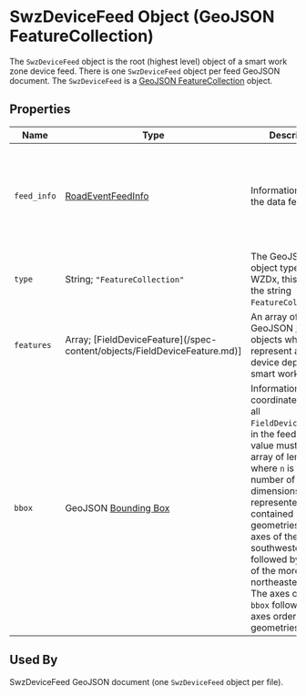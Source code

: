 # SwzDeviceFeed Object (GeoJSON FeatureCollection)
The `SwzDeviceFeed` object is the root (highest level) object of a smart work zone device feed. There is one `SwzDeviceFeed` object per feed GeoJSON document. The `SwzDeviceFeed` is a [GeoJSON FeatureCollection](https://tools.ietf.org/html/rfc7946#section-3.3) object.

## Properties
Name | Type | Description | Conformance | Notes
--- | --- | --- | --- | ---
`feed_info` | [RoadEventFeedInfo](/spec-content/objects/RoadEventFeedInfo.md) | Information about the data feed. | Required | This is a WZDx-specific [foreign member](https://tools.ietf.org/html/rfc7946#section-6.1) and is not part of the GeoJSON specification.
`type` | String; `"FeatureCollection"` | The GeoJSON object type. For WZDx, this must be the string `FeatureCollection`. | Required | This is a GeoJSON property.
`features` | Array; \[FieldDeviceFeature](/spec-content/objects/FieldDeviceFeature.md)\] | An array of GeoJSON [Feature](https://tools.ietf.org/html/rfc7946#section-3.2) objects which each represent a field device deployed in a smart work zone. | Required | This is a GeoJSON property.
`bbox` | GeoJSON [Bounding Box](https://tools.ietf.org/html/rfc7946#section-5) | Information on the coordinate range for all `FieldDeviceFeature`s in the feed. The value must be an array of length `2n` where `n` is the number of dimensions represented in the contained geometries, with all axes of the most southwesterly point followed by all axes of the more northeasterly point.  The axes order of a `bbox` follows the axes order of geometries. | Optional | This is a GeoJSON property.

## Used By
SwzDeviceFeed GeoJSON document (one `SwzDeviceFeed` object per file).
